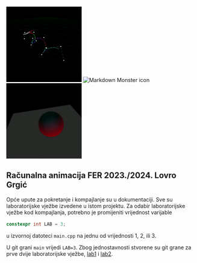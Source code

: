 <img src="img/lab1.gif"
      alt="Markdown Monster icon"
      width = "200px"/>
<img src="img/lab2.gif"
      alt="Markdown Monster icon"
      width = "200px"/>
<img src="img/lab3.gif"
      alt="Markdown Monster icon"
      width = "200px"/>
## Računalna animacija FER 2023./2024. Lovro Grgić
Opće upute za pokretanje i kompajlanje su u dokumentaciji. 
Sve su laboratorijske vježbe izvedene u istom projektu. Za odabir laboratorijske vježbe kod kompajlanja, potrebno je promijeniti vrijednost varijable
```cpp
constexpr int LAB = 3;
```
u izvornoj datoteci `main.cpp` na jednu od vrijednosti 1, 2, ili 3.

U git grani `main` vrijedi `LAB=3`. Zbog jednostavnosti stvorene su git grane za prve dvije laboratorijske vježbe, [lab1](https://github.com/mikota/racani/tree/lab1) i [lab2](https://github.com/mikota/racani/tree/lab2).
